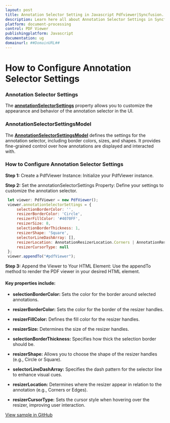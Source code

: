 ```yaml
---
layout: post
title: Annotation Selector Setting in Javascript Pdfviewer|Syncfusion.
description: Learn here all about Annotation Selector Settings in Syncfusion Javascript Pdfviewer control of Syncfusion Essential JS 2 and more.
platform: document-processing
control: PDF Viewer
publishingplatform: Javascript
documentation: ug
domainurl: ##DomainURL##
---
```



# How to Configure Annotation Selector Settings

### Annotation Selector Settings

The [**annotationSelectorSettings**](https://ej2.syncfusion.com/javascript/documentation/api/pdfviewer/annotationSelectorSettings/) property allows you to customize the appearance and behavior of the annotation selector in the UI.

### AnnotationSelectorSettingsModel

The [**AnnotationSelectorSettingsModel**](https://ej2.syncfusion.com/javascript/documentation/api/pdfviewer/annotationSelectorSettingsModel/) defines the settings for the annotation selector, including border colors, sizes, and shapes. It provides fine-grained control over how annotations are displayed and interacted with.

### How to Configure Annotation Selector Settings

**Step 1:**	Create a PdfViewer Instance: Initialize your PdfViewer instance.

**Step 2:** Set the annotationSelectorSettings Property: Define your settings to customize the annotation selector.

```js
 let viewer: PdfViewer = new PdfViewer();
 viewer.annotationSelectorSettings = {
     selectionBorderColor: '',
     resizerBorderColor: 'Circle',
     resizerFillColor: '#4070FF',
     resizerSize: 8,
     selectionBorderThickness: 1,
     resizerShape: 'Square',
     selectorLineDashArray: [],
     resizerLocation: AnnotationResizerLocation.Corners | AnnotationResizerLocation.Edges,
     resizerCursorType: null
 };
 viewer.appendTo("#pdfViewer");
```

**Step 3:**	Append the Viewer to Your HTML Element: Use the appendTo method to render the PDF viewer in your desired HTML element.

#### Key properties include:

* **selectionBorderColor:** Sets the color for the border around selected annotations.

* **resizerBorderColor:** Sets the color for the border of the resizer handles.

* **resizerFillColor:** Defines the fill color for the resizer handles.

* **resizerSize:** Determines the size of the resizer handles.

* **selectionBorderThickness:** Specifies how thick the selection border should be.

* **resizerShape:** Allows you to choose the shape of the resizer handles (e.g., Circle or Square).

* **selectorLineDashArray:** Specifies the dash pattern for the selector line to enhance visual cues.

* **resizerLocation:** Determines where the resizer appear in relation to the annotation (e.g., Corners or Edges).

* **resizerCursorType:** Sets the cursor style when hovering over the resizer, improving user interaction.

[View sample in GitHub](https://github.com/SyncfusionExamples/javascript-pdf-viewer-examples/tree/master/How%20to)